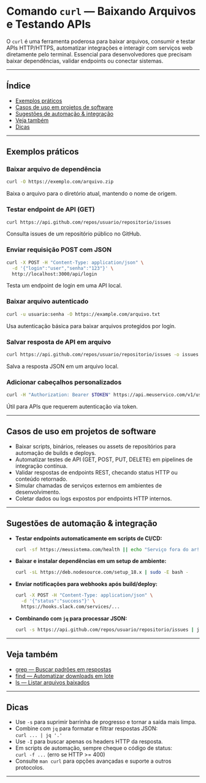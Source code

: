 # Comando `curl` — Baixando Arquivos e Testando APIs

O `curl` é uma ferramenta poderosa para baixar arquivos, consumir e testar APIs HTTP/HTTPS, automatizar integrações e interagir com serviços web diretamente pelo terminal. Essencial para desenvolvedores que precisam baixar dependências, validar endpoints ou conectar sistemas.

---

## Índice

- [Exemplos práticos](#exemplos-práticos)
- [Casos de uso em projetos de software](#casos-de-uso-em-projetos-de-software)
- [Sugestões de automação & integração](#sugestões-de-automação--integração)
- [Veja também](#veja-também)
- [Dicas](#dicas)

---

## Exemplos práticos

### Baixar arquivo de dependência

```bash
curl -O https://exemplo.com/arquivo.zip
```
Baixa o arquivo para o diretório atual, mantendo o nome de origem.

### Testar endpoint de API (GET)

```bash
curl https://api.github.com/repos/usuario/repositorio/issues
```
Consulta issues de um repositório público no GitHub.

### Enviar requisição POST com JSON

```bash
curl -X POST -H "Content-Type: application/json" \
  -d '{"login":"user","senha":"123"}' \
  http://localhost:3000/api/login
```
Testa um endpoint de login em uma API local.

### Baixar arquivo autenticado

```bash
curl -u usuario:senha -O https://example.com/arquivo.txt
```
Usa autenticação básica para baixar arquivos protegidos por login.

### Salvar resposta de API em arquivo

```bash
curl https://api.github.com/repos/usuario/repositorio/issues -o issues.json
```
Salva a resposta JSON em um arquivo local.

### Adicionar cabeçalhos personalizados

```bash
curl -H "Authorization: Bearer $TOKEN" https://api.meuservico.com/v1/users
```
Útil para APIs que requerem autenticação via token.

---

## Casos de uso em projetos de software

- Baixar scripts, binários, releases ou assets de repositórios para automação de builds e deploys.
- Automatizar testes de API (GET, POST, PUT, DELETE) em pipelines de integração contínua.
- Validar respostas de endpoints REST, checando status HTTP ou conteúdo retornado.
- Simular chamadas de serviços externos em ambientes de desenvolvimento.
- Coletar dados ou logs expostos por endpoints HTTP internos.

---

## Sugestões de automação & integração

- **Testar endpoints automaticamente em scripts de CI/CD:**
  ```bash
  curl -sf https://meusistema.com/health || echo "Serviço fora do ar!"
  ```

- **Baixar e instalar dependências em um setup de ambiente:**
  ```bash
  curl -sL https://deb.nodesource.com/setup_18.x | sudo -E bash -
  ```

- **Enviar notificações para webhooks após build/deploy:**
  ```bash
  curl -X POST -H "Content-Type: application/json" \
    -d '{"status":"success"}' \
    https://hooks.slack.com/services/...
  ```

- **Combinando com `jq` para processar JSON:**
  ```bash
  curl -s https://api.github.com/repos/usuario/repositorio/issues | jq '.[] | .title'
  ```

---

## Veja também

- [grep — Buscar padrões em respostas](grep.md)
- [find — Automatizar downloads em lote](find.md)
- [ls — Listar arquivos baixados](ls.md)

---

## Dicas

- Use `-s` para suprimir barrinha de progresso e tornar a saída mais limpa.
- Combine com `jq` para formatar e filtrar respostas JSON:  
  `curl ... | jq '.'`
- Use `-I` para buscar apenas os headers HTTP da resposta.
- Em scripts de automação, sempre cheque o código de status:  
  `curl -f ...` (erro se HTTP >= 400)
- Consulte `man curl` para opções avançadas e suporte a outros protocolos.

---